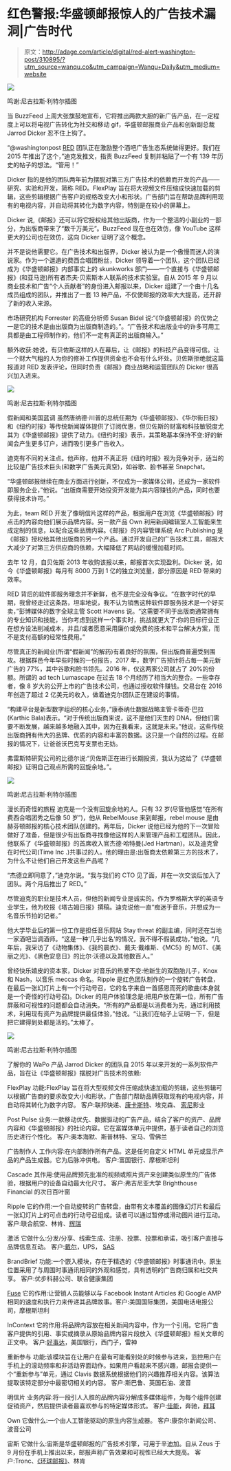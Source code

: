 # 红色警报:华盛顿邮报惊人的广告技术漏洞|广告时代

> 原文：<http://adage.com/article/digital/red-alert-washington-post/310895/?utm_source=wanqu.co&utm_campaign=Wanqu+Daily&utm_medium=website>

![](img/0935865e6cc78d023349e93f32a47478.png)

鸣谢:尼古拉斯·利特尔插图

当 BuzzFeed 上周大张旗鼓地宣布，它将推出两款大胆的新广告产品，在一定程度上可以将电视广告转化为社交和移动 gif，华盛顿邮报商业产品和创新副总裁 Jarrod Dicker 忍不住上钩了。

“@washingtonpost [RED](http://adage.com/lookbook/listing/red-lagence/1746 "Ad Age LookBook") 团队正在激励整个酒吧广告生态系统做得更好。我们在 2015 年推出了这个，”迪克发推文，指责 BuzzFeed 复制并粘贴了一个有 139 年历史的帖子的想法。“管用！”

Dicker 指的是他的团队两年前为摆脱对第三方广告技术的依赖而开发的产品——研究、实验和开发，简称 RED。FlexPlay 旨在将大视频文件压缩成快速加载的剪辑，这些剪辑根据广告客户的规格改变大小和形状。广告部门旨在帮助品牌利用现有的电视内容，并自动将其转化为数字内容，特别是在较小的屏幕上。

Dicker 说,《邮报》还可以将它授权给其他出版商，作为一个整洁的小副业的一部分，为出版商带来了“数千万美元”。BuzzFeed 现在也在效仿，像 YouTube 这样更大的公司也在效仿，这向 Dicker 证明了这个概念。

并不是说他需要它。在广告技术和出版界，Dicker 被认为是一个傲慢而迷人的演说家。作为一个邋遢的费西合唱团粉丝，Dicker 领导着一个团队，这个团队已经成为《华盛顿邮报》内部事实上的 skunkworks 部门——一个直接与《华盛顿邮报》(和亚马逊)所有者杰夫·贝索斯本人联系的技术实验室。自从 2015 年 9 月以商业技术和广告“个人贡献者”的身份进入邮报以来，Dicker 组建了一个由十几名成员组成的团队，并推出了一套 13 种产品，不仅使邮报的效率大大提高，还开辟了新的收入来源。

市场研究机构 Forrester 的高级分析师 Susan Bidel 说:“《华盛顿邮报》的优势之一是它的技术是由出版商为出版商制造的。”。“广告技术和出版业中的许多可用工具都是由工程师制作的，他们不一定有真正的出版商输入。”

额外收获:她说，有贝佐斯这样的人在幕后，让《邮报》的科技产品变得可信。让一个财大气粗的人为你的修补工作提供资金也不会有什么坏处。贝佐斯拒绝就这篇报道对 RED 发表评论，但同时负责《邮报》商业战略和运营团队的 Dicker 很高兴加入进来。

![](img/98b22d8884e68db451649e381095ca89.png)

鸣谢:尼古拉斯·利特尔插图

假新闻和美国蓝调
虽然唐纳德·川普的总统任期为《华盛顿邮报》、《华尔街日报》和《纽约时报》等传统新闻媒体提供了订阅优惠，但贝佐斯的财富和科技敏锐度尤其为《华盛顿邮报》提供了动力。《纽约时报》表示，其策略基本保持不变:好的新闻会产生更多订户，进而吸引更多广告收入。

迪克有不同的关注点。他声称，他并不真正将《纽约时报》视为竞争对手，适当的比较是广告技术巨头(和数字广告美元真空)，如谷歌、脸书甚至 Snapchat。

“华盛顿邮报继续在商业方面进行创新，不仅成为一家媒体公司，还成为一家软件即服务企业，”他说。“出版商需要开始投资开发能为其内容赚钱的产品，同时也要获得技术许可。”

为此，team RED 开发了像明信片这样的产品，根据用户在浏览《华盛顿邮报》时点击的内容向他们展示品牌内容。另一款产品 Own 利用新闻编辑室人工智能来生成定制的信息，以配合这些品牌内容。《邮报》的内容管理系统 Arc Publishing 是《邮报》授权给其他出版商的另一个产品。通过开发自己的广告技术工具，邮报大大减少了对第三方供应商的依赖，大幅降低了网站的缓慢加载时间。

去年 12 月，自贝佐斯 2013 年收购该报以来，邮报首次实现盈利。Dicker 说，如今《华盛顿邮报》每月有 8000 万到 1 亿的独立浏览量，部分原因是 RED 带来的效率。

RED 背后的软件即服务理念并不新鲜，也不是完全没有争议。“在数字时代的早期，我曾经走过这条路，坦率地说，我不认为销售这种软件即服务技术是一个好买卖，”彭博媒体的数字全球主管 Scott Havens 说。“这需要不同于出版商通常拥有的专业知识和技能，当你考虑到这样一个事实时，挑战就更大了:你的目标行业正在想方设法削减成本，并且/或者愿意采用廉价或免费的技术和平台解决方案，而不是支付高额的经常性费用。”

尽管真正的新闻业(所谓“假新闻”的解药)有着良好的氛围，但出版商普遍受到围攻。根据群邑今年早些时候的一份报告，2017 年，数字广告预计将占每一美元新广告的 77%，其中谷歌和脸书领先。2016 年，仅这两家公司就占了 20%的份额。所谓的 ad tech Lumascape 在过去 18 个月经历了相当大的整合。一些幸存者，像 8 岁大的公开上市的广告技术公司，也通过授权软件赚钱。交易台在 2016 年创造了超过 2 亿美元的收入，做着迪克尔团队正在建设的事情。

“构建平台是新型数字组织的核心业务，”康泰纳仕数据战略主管卡蒂奇·巴拉(Karthic Bala)表示。“对于传统出版商来说，这不是他们天生的 DNA，但他们需要不断发展，越来越多地融入其中，因为在我看来，这就是未来。”他说，这些传统出版商拥有伟大的品牌、优质的内容和丰富的数据。这只是一个自然的过程。在邮报的情况下，让爸爸沃巴克写支票也无妨。

弗雷斯特研究公司的比德尔说:“贝佐斯正在进行长期投资，我认为这给了《华盛顿邮报》证明自己观点所需的回旋余地。”。

![](img/9e7854038918c963ce6b5b27462ebf51.png)

鸣谢:尼古拉斯·利特尔插图

漫长而奇怪的旅程
迪克是一个没有回旋余地的人。只有 32 岁(尽管他感觉“在所有费西合唱团秀之后像 50 岁”)，他从 RebelMouse 来到邮报，rebel mouse 是由赫芬顿邮报的核心技术团队创建的。两年后，Dicker 说他已经为他的下一次冒险做好了准备，但是很少有出版商寻找像他这样的人来管理产品和工程团队。因此，他联系了《华盛顿邮报》的首席收入官杰德·哈特曼(Jed Hartman)，以及迪克曾在时代公司(Time Inc .)共事过的人。他的理由是:出版商太依赖第三方的技术了，为什么不让他们自己开发这些产品呢？

“杰德立即同意了，”迪克尔说。“我与我们的 CTO 见了面，并在一次交谈后加入了团队。两个月后推出了 RED。”

尽管迪克的职业是技术人员，但他的新闻专业是诚实的。作为罗格斯大学的英语专业学生，他为校报《塔古姆日报》撰稿。迪克说他一直“痴迷于音乐，并想成为一名音乐节拍的记者。”

他大学毕业后的第一份工作是担任音乐网站 Stay threat 的副主编，同时还在当地一家酒吧当调酒师。“这是一种‘几乎出名’的情况，我不得不假装成功，”他说。“几年后，我采访了《动物集体》、《我的晨衣》、戴夫·戴维斯、《MC5》的 MGT、《美丽之光》、《黑色安息日》的比尔·沃德以及其他数百人。”

曾经快乐嬉皮的资本家，Dicker 对音乐的热爱不变:他新生的双胞胎儿子，Knox 和 Nash，以音乐 meccas 命名。Ripple 是红色团队制作的一个旋转广告转盘，在最后一张幻灯片上有一个行动号召，它的名字来自一首感恩而死的歌曲(本身就是一个奇怪的行动号召)。Dicker 的用户体验理念是:把用户放在第一位，所有广告屏蔽和可视性的问题都会自动消失。“所有的产品都是以消费者为先，通过利用技术，利用现有资产为品牌提供最佳体验，”他说。“让我们在帖子上证明一下，但是把它建得到处都是活的。”太棒了。

![](img/5a83f4aee7c0a818a3eb4e7bc5f29afc.png)

鸣谢:尼古拉斯·利特尔插图

了解你的 WaPo 产品
Jarrod Dicker 的团队自 2015 年以来开发的一系列软件产品，旨在让《华盛顿邮报》摆脱对广告技术的依赖:

FlexPlay
功能:FlexPlay 旨在将大型视频文件压缩成快速加载的剪辑，这些剪辑可以根据广告商的要求改变大小和形状。广告部门帮助品牌获取现有的电视内容，并自动将其转化为数字内容。
客户:联邦快递、[康卡斯特](http://adage.com/lookbook/listing/comcast/6958 "See recent content about Comcast")、埃克森、
[索尼](http://adage.com/lookbook/listing/sony-corp/280 "See recent content about Sony")影业

Post Pulse
业务:一款移动优先、数据驱动的广告产品，结合了客户的资产、品牌内容和《华盛顿邮报》的社论内容。它在富媒体单元中提供，基于读者自己的浏览历史进行个性化。
客户:奥本海默、斯普林特、宝马、雪佛兰

广告制作人
工作内容:在内部制作所有产品。这是任何自定义 HTML 单元或显示产品的产品生成器。它为后脉冲供电。
客户:富国银行、摩根斯坦利

Cascade
其作用:使用品牌预先批准的视频或照片资产来创建类似原生的广告体验，根据用户的设备自动最大化尺寸。
客户:弗吉尼亚大学 Brighthouse Financial 的次日百叶窗

Ripple
它的作用:一个自动旋转的广告转盘，由带有文本覆盖的图像幻灯片和最后一张幻灯片上的可点击的行动号召组成。读者可以通过暂停或滑动图片进行互动。
客户:联合航空、林肯、[辉瑞](http://adage.com/lookbook/listing/pfizer/271 "See recent content about Pfizer")

激活
它做什么:分发/分享、线索生成、注册、投票、投票和承诺，吸引客户直接与品牌信息互动。
客户:[戴尔](http://adage.com/lookbook/listing/dell/224 "See recent content about Dell")，UPS， [SAS](http://adage.com/lookbook/listing/sas/5836 "Ad Age LookBook")

BrandBrief
功能:一个嵌入模块，存在于精选的《华盛顿邮报》时事通讯中。原生位置采用了与周围时事通讯相同的外观和感觉，具有透明的广告商归属和社交共享。
客户:优步科赫公司、联合健康集团

[Fuse](http://adage.com/lookbook/listing/fuse/4570 "Ad Age LookBook")
它的作用:让营销人员能够以与 Facebook Instant Articles 和 Google AMP 相同的速度和执行力来传递其品牌故事。客户:美国国际集团，美国电话电报公司，摩根斯坦利

InContext
它的作用:将品牌内容放在相关新闻内容中，作为一个引用。它将广告客户提供的引用、事实或摘录从原始品牌内容片段放入《华盛顿邮报》相关文章的正文中。
客户:[好事达](http://adage.com/lookbook/listing/allstate-corp/200 "See recent content about Allstate")，美国银行，西门子，雷神

重新参与
功能:该模块旨在让用户在最有可能看别处的时候参与进来，监控用户在手机上的滚动频率和非活动界面动作。如果用户看起来不感兴趣，邮报会提供一个“重新参与”单元，通过 Clavis 数据系统根据他们的兴趣推荐相关内容。该算法提取该特定部分中最密切相关的内容。
客户:斯巴鲁、英国石油、波音

明信片
业务内容:将一段引人入胜的品牌内容分解成多媒体组件，为每个组件创建促销资产，然后提供读者最喜欢参与的特定媒体形式。
客户:[佳能](http://adage.com/lookbook/listing/canon/4130 "Ad Age LookBook")，奔驰，[拜耳](http://adage.com/lookbook/listing/bayer/209 "See recent content about Bayer")

Own
它做什么:一个由人工智能驱动的原生内容生成器。
客户:康奈尔新闻公司、波音公司

宙斯
它做什么:宙斯是华盛顿邮报的广告技术引擎，可用于辛迪加。自从 Zeus 于 9 月份在手机上推出以来，邮报声称广告效果和可视性已经大大提高。
客户:Tronc、[《环球邮报》](http://adage.com/lookbook/listing/the-globe-and-mail/6186 "Ad Age LookBook")、林肯